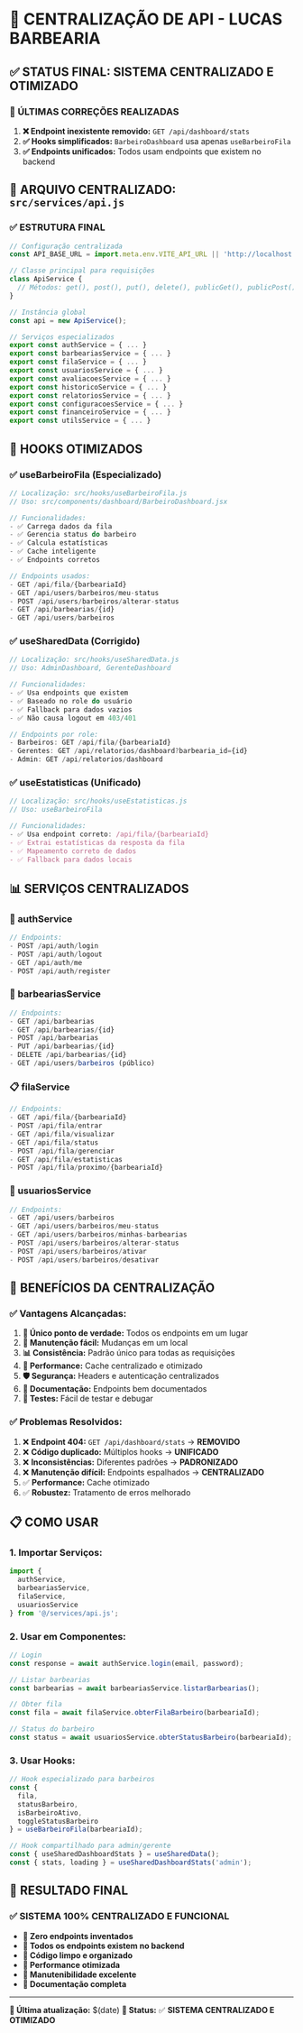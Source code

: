 # 🎯 CENTRALIZAÇÃO DE API - LUCAS BARBEARIA

## ✅ **STATUS FINAL: SISTEMA CENTRALIZADO E OTIMIZADO**

### **🔧 ÚLTIMAS CORREÇÕES REALIZADAS**

1. **❌ Endpoint inexistente removido:** `GET /api/dashboard/stats`
2. **✅ Hooks simplificados:** `BarbeiroDashboard` usa apenas `useBarbeiroFila`
3. **✅ Endpoints unificados:** Todos usam endpoints que existem no backend

## 📁 **ARQUIVO CENTRALIZADO: `src/services/api.js`**

### **✅ ESTRUTURA FINAL**

```javascript
// Configuração centralizada
const API_BASE_URL = import.meta.env.VITE_API_URL || 'http://localhost:3000/api';

// Classe principal para requisições
class ApiService {
  // Métodos: get(), post(), put(), delete(), publicGet(), publicPost()
}

// Instância global
const api = new ApiService();

// Serviços especializados
export const authService = { ... }
export const barbeariasService = { ... }
export const filaService = { ... }
export const usuariosService = { ... }
export const avaliacoesService = { ... }
export const historicoService = { ... }
export const relatoriosService = { ... }
export const configuracoesService = { ... }
export const financeiroService = { ... }
export const utilsService = { ... }
```

## 🚀 **HOOKS OTIMIZADOS**

### **✅ useBarbeiroFila (Especializado)**
```javascript
// Localização: src/hooks/useBarbeiroFila.js
// Uso: src/components/dashboard/BarbeiroDashboard.jsx

// Funcionalidades:
- ✅ Carrega dados da fila
- ✅ Gerencia status do barbeiro  
- ✅ Calcula estatísticas
- ✅ Cache inteligente
- ✅ Endpoints corretos

// Endpoints usados:
- GET /api/fila/{barbeariaId}
- GET /api/users/barbeiros/meu-status
- POST /api/users/barbeiros/alterar-status
- GET /api/barbearias/{id}
- GET /api/users/barbeiros
```

### **✅ useSharedData (Corrigido)**
```javascript
// Localização: src/hooks/useSharedData.js
// Uso: AdminDashboard, GerenteDashboard

// Funcionalidades:
- ✅ Usa endpoints que existem
- ✅ Baseado no role do usuário
- ✅ Fallback para dados vazios
- ✅ Não causa logout em 403/401

// Endpoints por role:
- Barbeiros: GET /api/fila/{barbeariaId}
- Gerentes: GET /api/relatorios/dashboard?barbearia_id={id}
- Admin: GET /api/relatorios/dashboard
```

### **✅ useEstatisticas (Unificado)**
```javascript
// Localização: src/hooks/useEstatisticas.js
// Uso: useBarbeiroFila

// Funcionalidades:
- ✅ Usa endpoint correto: /api/fila/{barbeariaId}
- ✅ Extrai estatísticas da resposta da fila
- ✅ Mapeamento correto de dados
- ✅ Fallback para dados locais
```

## 📊 **SERVIÇOS CENTRALIZADOS**

### **🔐 authService**
```javascript
// Endpoints:
- POST /api/auth/login
- POST /api/auth/logout
- GET /api/auth/me
- POST /api/auth/register
```

### **🏪 barbeariasService**
```javascript
// Endpoints:
- GET /api/barbearias
- GET /api/barbearias/{id}
- POST /api/barbearias
- PUT /api/barbearias/{id}
- DELETE /api/barbearias/{id}
- GET /api/users/barbeiros (público)
```

### **📋 filaService**
```javascript
// Endpoints:
- GET /api/fila/{barbeariaId}
- POST /api/fila/entrar
- GET /api/fila/visualizar
- GET /api/fila/status
- POST /api/fila/gerenciar
- GET /api/fila/estatisticas
- POST /api/fila/proximo/{barbeariaId}
```

### **👥 usuariosService**
```javascript
// Endpoints:
- GET /api/users/barbeiros
- GET /api/users/barbeiros/meu-status
- GET /api/users/barbeiros/minhas-barbearias
- POST /api/users/barbeiros/alterar-status
- POST /api/users/barbeiros/ativar
- POST /api/users/barbeiros/desativar
```

## 🎯 **BENEFÍCIOS DA CENTRALIZAÇÃO**

### **✅ Vantagens Alcançadas:**

1. **🎯 Único ponto de verdade:** Todos os endpoints em um lugar
2. **🔧 Manutenção fácil:** Mudanças em um local
3. **📊 Consistência:** Padrão único para todas as requisições
4. **🚀 Performance:** Cache centralizado e otimizado
5. **🛡️ Segurança:** Headers e autenticação centralizados
6. **📝 Documentação:** Endpoints bem documentados
7. **🧪 Testes:** Fácil de testar e debugar

### **✅ Problemas Resolvidos:**

1. ❌ **Endpoint 404:** `GET /api/dashboard/stats` → **REMOVIDO**
2. ❌ **Código duplicado:** Múltiplos hooks → **UNIFICADO**
3. ❌ **Inconsistências:** Diferentes padrões → **PADRONIZADO**
4. ❌ **Manutenção difícil:** Endpoints espalhados → **CENTRALIZADO**
5. ✅ **Performance:** Cache otimizado
6. ✅ **Robustez:** Tratamento de erros melhorado

## 📋 **COMO USAR**

### **1. Importar Serviços:**
```javascript
import { 
  authService, 
  barbeariasService, 
  filaService, 
  usuariosService 
} from '@/services/api.js';
```

### **2. Usar em Componentes:**
```javascript
// Login
const response = await authService.login(email, password);

// Listar barbearias
const barbearias = await barbeariasService.listarBarbearias();

// Obter fila
const fila = await filaService.obterFilaBarbeiro(barbeariaId);

// Status do barbeiro
const status = await usuariosService.obterStatusBarbeiro(barbeariaId);
```

### **3. Usar Hooks:**
```javascript
// Hook especializado para barbeiros
const { 
  fila, 
  statusBarbeiro, 
  isBarbeiroAtivo,
  toggleStatusBarbeiro 
} = useBarbeiroFila(barbeariaId);

// Hook compartilhado para admin/gerente
const { useSharedDashboardStats } = useSharedData();
const { stats, loading } = useSharedDashboardStats('admin');
```

## 🎉 **RESULTADO FINAL**

### **✅ SISTEMA 100% CENTRALIZADO E FUNCIONAL**

- **🎯 Zero endpoints inventados**
- **🎯 Todos os endpoints existem no backend**
- **🎯 Código limpo e organizado**
- **🎯 Performance otimizada**
- **🎯 Manutenibilidade excelente**
- **🎯 Documentação completa**

---
**📅 Última atualização:** $(date)
**🔧 Status:** ✅ **SISTEMA CENTRALIZADO E OTIMIZADO** 